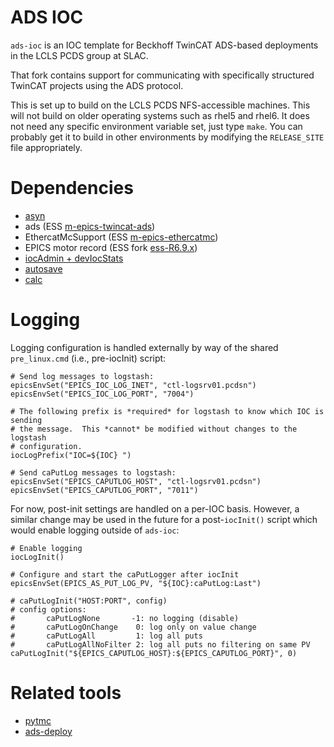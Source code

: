 ADS IOC
=======

`ads-ioc` is an IOC template for Beckhoff TwinCAT ADS-based deployments in the
LCLS PCDS group at SLAC.

That fork contains support for communicating with specifically structured
TwinCAT projects using the ADS protocol.

This is set up to build on the LCLS PCDS NFS-accessible machines. This will not
build on older operating systems such as rhel5 and rhel6. It does not need any
specific environment variable set, just type `make`. You can probably get it to
build in other environments by modifying the `RELEASE_SITE` file appropriately.


Dependencies
============

* [asyn](https://github.com/epics-modules/asyn)
* ads (ESS [m-epics-twincat-ads](https://bitbucket.org/europeanspallationsource/m-epics-twincat-ads))
* EthercatMcSupport (ESS [m-epics-ethercatmc](https://bitbucket.org/europeanspallationsource/m-epics-ethercatmc))
* EPICS motor record (ESS fork [ess-R6.9.x](https://bitbucket.org/europeanspallationsource/m-epics-motor/src/ess-6.9.x/))
* [iocAdmin + devIocStats](https://github.com/epics-modules/iocStats)
* [autosave](https://github.com/epics-modules/autosave)
* [calc](https://github.com/epics-modules/calc)

Logging
=======

Logging configuration is handled externally by way of the shared
`pre_linux.cmd` (i.e., pre-iocInit) script:

```
# Send log messages to logstash:
epicsEnvSet("EPICS_IOC_LOG_INET", "ctl-logsrv01.pcdsn")
epicsEnvSet("EPICS_IOC_LOG_PORT", "7004")

# The following prefix is *required* for logstash to know which IOC is sending
# the message.  This *cannot* be modified without changes to the logstash
# configuration.
iocLogPrefix("IOC=${IOC} ")

# Send caPutLog messages to logstash:
epicsEnvSet("EPICS_CAPUTLOG_HOST", "ctl-logsrv01.pcdsn")
epicsEnvSet("EPICS_CAPUTLOG_PORT", "7011")
```

For now, post-init settings are handled on a per-IOC basis. However, a similar
change may be used in the future for a post-`iocInit()` script which would
enable logging outside of `ads-ioc`:

```
# Enable logging
iocLogInit()

# Configure and start the caPutLogger after iocInit
epicsEnvSet(EPICS_AS_PUT_LOG_PV, "${IOC}:caPutLog:Last")

# caPutLogInit("HOST:PORT", config)
# config options:
#       caPutLogNone       -1: no logging (disable)
#       caPutLogOnChange    0: log only on value change
#       caPutLogAll         1: log all puts
#       caPutLogAllNoFilter 2: log all puts no filtering on same PV
caPutLogInit("${EPICS_CAPUTLOG_HOST}:${EPICS_CAPUTLOG_PORT}", 0)
```

Related tools
=============

* [pytmc](https://github.com/slaclab/pytmc)
* [ads-deploy](https://github.com/slaclab/ads-deploy)
